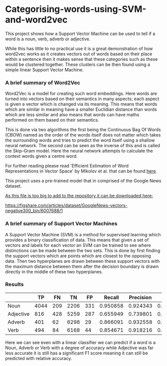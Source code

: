 # Categorising-words-using-SVM-and-word2vec

This project shows how a Support Vector Machine can be used to tell if a word is a noun, verb, adverb or adjective.

While this has little to no practical use it is a great demonstration of how word2vec works as it creates vectors out of words based on their place within a sentence then it makes sense that these categories such as these would be clustered together. These clusters can be then found using a simple linear Support Vector Machine.

### A brief summary of Word2Vec

Word2Vec is a model for creating such word embeddings. Here words are turned into vectors based on their semantics in many aspects; each aspect is given a vector which is changed via its meaning. This means that words which are similar in meaning have a smaller Euclidian distance than words which are less similar and also means that words can have maths performed on them based on their semantics.

This is done via two algorithms the first being the Continuous Bag Of Words (CBOW) named as the order of the words itself does not matter which takes the surrounding words and tries to predict the word itself using a shallow neural network. The second can be seen as the inverse of this and is called the Skip-Gram model. Here the neural network attempts to calculate the context words given a centre word. 

For further reading please read 'Efficient Estimation of Word Representations in Vector Space' by Mikolov et al. that can be found [here](https://arxiv.org/pdf/1301.3781.pdf%C3%AC%E2%80%94%20%C3%AC%E2%80%9E%C5%93).

This project uses a pre-trained model that in comprised of the Google News dataset. 

<u>As this file is too big to add to the repository it can be downloaded here:</u>

https://figshare.com/articles/dataset/GoogleNews-vectors-negative300_bin/6007688/1

### A brief summary of Support Vector Machines 

A Support Vector Machine (SVM) is a method for supervised learning which provides a binary classification of data. This means that given a set of vectors and labels for each vector an SVM can be trained to see where distinctions can be made between the two sets. This is done by first finding the support vectors which are points which are closest to the opposing data. Then two hyperplanes are drawn between these support vectors with the maximum distance between them after the decision boundary is drawn directly in the middle of these two hyperplanes.

### Results

|           | TP   | FN   | TN   | FP   | Recall   | Precision | F1 Score    |
| --------- | ---- | ---- | ---- | ---- | -------- | --------- | ----------- |
| Noun      | 4044 | 209  | 2206 | 331  | 0.950858 | 0.924343  | 0.937413074 |
| Adjective | 816  | 428  | 5259 | 287  | 0.655949 | 0.739801  | 0.695355773 |
| Adverb    | 401  | 62   | 6298 | 29   | 0.866091 | 0.932558  | 0.898096305 |
| Verb      | 494  | 84   | 6168 | 44   | 0.854671 | 0.918216  | 0.885304659 |

Here we can see even with a linear classifier we can predict if a word is a Noun, Adverb or Verb with a degree of accuracy while Adjective was far less accurate it is still has a significant F1 score meaning it can still be predicted with relative accuracy.
